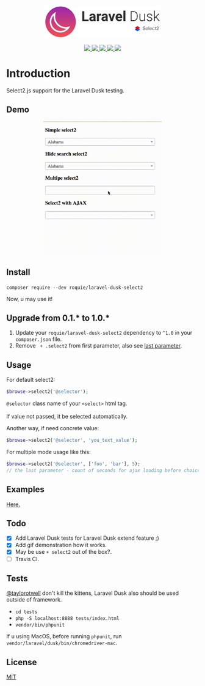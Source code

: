 <br>
<p align="center">
  <img height="80" src="./logo.png"> <br><br>
  <a href="https://circleci.com/gh/roquie/laravel-dusk-select2/tree/master">
    <img src="https://circleci.com/gh/roquie/laravel-dusk-select2/tree/master.svg?style=svg">
  </a>
  <a href="https://packagist.org/packages/roquie/laravel-dusk-select2">
    <img src="https://poser.pugx.org/roquie/laravel-dusk-select2/v/stable">
  </a>
  <a href="https://packagist.org/packages/roquie/laravel-dusk-select2">
    <img src="https://poser.pugx.org/roquie/laravel-dusk-select2/downloads">
  </a>
  <a href="https://packagist.org/packages/roquie/laravel-dusk-select2">
    <img src="https://poser.pugx.org/roquie/laravel-dusk-select2/license">
  </a>
  <a href="https://packagist.org/packages/roquie/laravel-dusk-select2">
    <img src="https://poser.pugx.org/roquie/laravel-dusk-select2/composerlock">
  </a>
</p>

# Introduction

Select2.js support for the Laravel Dusk testing.

## Demo

<p align="center">
  <img height="350" src="./demo.gif">
</p>

## Install

`composer require --dev roquie/laravel-dusk-select2`

Now, u may use it!

## Upgrade from 0.1.* to 1.0.*

1. Update your `roquie/laravel-dusk-select2` dependency to `^1.0` in your `composer.json` file.
2. Remove ` + .select2` from first parameter, also see [last parameter](./src/macro.php#L17).

## Usage

For default select2:

```php
$browse->select2('@selector');
```

`@selector` class name of your `<select>` html tag. <br><br>
If value not passed, it be selected automatically.

Another way, if need concrete value:
```php
$browse->select2('@selector', 'you_text_value');
```

For multiple mode usage like this:
```php
$browse->select2('@selector', ['foo', 'bar'], 5);
// the last parameter - count of seconds for ajax loading before choice item.
```

## Examples

[Here.](./tests/Browser/Select2Test.php)

## Todo

 * [x] Add Laravel Dusk tests for Laravel Dusk extend feature ;)
 * [x] Add gif demonstration how it works.
 * [x] May be use `+ select2` out of the box?.
 * [ ] Travis CI.

## Tests

[@taylorotwell](https://github.com/taylorotwell) don't kill the kittens, Laravel Dusk also should be used outside of framework.  

* `cd tests`
* `php -S localhost:8888 tests/index.html`
* `vendor/bin/phpunit`

If u using MacOS, before running `phpunit`, run `vendor/laravel/dusk/bin/chromedriver-mac`.

## License 

[MIT](./LICENSE)
